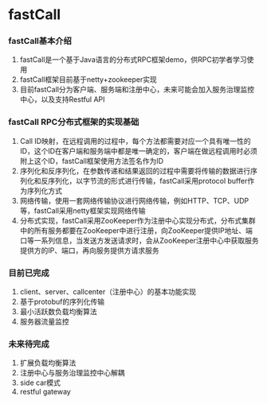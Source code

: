 # fastCall<br>

### fastCall基本介绍<br>
1. fastCall是一个基于Java语言的分布式RPC框架demo，供RPC初学者学习使用 <br>
2. fastCall框架目前基于netty+zookeeper实现<br>
3. 目前fastCall分为客户端、服务端和注册中心，未来可能会加入服务治理监控中心，以及支持Restful API

### fastCall RPC分布式框架的实现基础<br>
1. Call ID映射，在远程调用的过程中，每个方法都需要对应一个具有唯一性的ID，这个ID在客户端和服务端中都是唯一确定的，客户端在做远程调用时必须附上这个ID，fastCall框架使用方法签名作为ID<br>
2. 序列化和反序列化，在参数传递和结果返回的过程中需要将传输的数据进行序列化和反序列化，以字节流的形式进行传输，fastCall采用protocol buffer作为序列化方式<br>
3. 网络传输，使用一套网络传输协议进行网络传输，例如HTTP、TCP、UDP等，fastCall采用netty框架实现网络传输<br>
4. 分布式实现，fastCall采用ZooKeeper作为注册中心实现分布式，分布式集群中的所有服务都要在ZooKeeper中进行注册，向ZooKeeper提供IP地址、端口等一系列信息，当发送方发送请求时，会从ZooKeeper注册中心中获取服务提供方的IP、端口，再向服务提供方请求服务

### 目前已完成 <br>
1. client、server、callcenter（注册中心）的基本功能实现 <br>
2. 基于protobuf的序列化传输 <br>
3. 最小活跃数负载均衡算法 <br>
4. 服务器流量监控 <br>

### 未来待完成 <br>
1. 扩展负载均衡算法<br>
2. 注册中心与服务治理监控中心解耦<br>
3. side car模式<br>
4. restful gateway<br>
